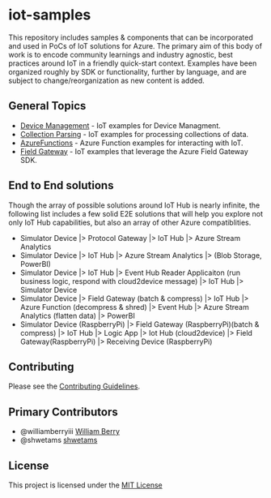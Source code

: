 # iot-samples
This repository includes samples &amp; components that can be incorporated and used in PoCs of IoT solutions for Azure.  The primary aim of this body of work is to encode community learnings and industry agnostic, best practices around IoT in a friendly quick-start context.  Examples have been organized roughly by SDK or functionality, further by language, and are subject to change/reorganization as new content is added.  

## General Topics
* [Device Management](/DeviceManagement/README.md) - IoT examples for Device Managment.
* [Collection Parsing](/CollectionParsing/README.md) - IoT examples for processing collections of data.
* [AzureFunctions](AzureFunctions/README.md) - Azure Function examples for interacting with IoT.
* [Field Gateway](FieldGateway/README.md) - IoT examples that leverage the Azure Field Gateway SDK. 

## End to End solutions
Though the array of possible solutions around IoT Hub is nearly infinite, the following list includes a few solid E2E solutions that will help you explore not only IoT Hub capabilities, but also an array of other Azure compatiblities. 

* Simulator Device |> Protocol Gateway |> IoT Hub |> Azure Stream Analytics
* Simulator Device |> IoT Hub |> Azure Stream Analytics |> (Blob Storage, PowerBI)
* Simulator Device |> IoT Hub |> Event Hub Reader Applicaiton (run business logic, respond with cloud2device message) |> IoT Hub |> Simulator Device 
* Simulator Device |> Field Gateway (batch & compress) |> IoT Hub |> Azure Function (decompress & shred) |> Event Hub |> Azure Stream Analytics (flatten data) |> PowerBI 
* Simulator Device (RaspberryPi) |> Field Gateway (RaspberryPi)(batch & compress) |> IoT Hub |> Logic App |> Iot Hub (cloud2device) |> Field Gateway(RaspberryPi) |> Receiving Device (RaspberryPi)

## Contributing
Please see the [Contributing Guidelines](CONTRIBUTING.md). 

## Primary Contributors
* @williamberryiii [William Berry](https://github.com/WilliamBerryiii)
* @shwetams [shwetams](https://github.com/shwetams)

## License
This project is licensed under the [MIT License](LICENSE.txt)
